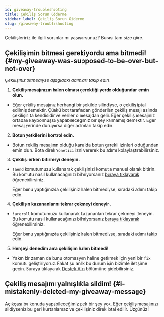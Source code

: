 ```yaml
---
id: giveaway-troubleshooting
title: Çekiliş Sorun Giderme
sidebar_label: Çekiliş Sorun Giderme
slug: /giveaway-troubleshooting
---
```


Çekilişleriniz ile ilgili sorunlar mı yaşıyorsunuz? Burası tam size göre.

## Çekilişimin bitmesi gerekiyordu ama bitmedi! {#my-giveaway-was-supposed-to-be-over-but-not-over}

*Çekilişiniz bitmediyse aşağıdaki adımları takip edin.*

1. **Çekiliş mesajınızın halen olması gerektiği yerde olduğundan emin olun.**

* Eğer çekiliş mesajınız herhangi bir şekilde silindiyse, o çekiliş iptal edilmiş demektir. Çünkü bot tarafından
  gönderilen çekiliş mesajı aslında çekilişin ta kendisidir ve veriler o mesajdan gelir. Eğer çekiliş mesajınız ortadan
  kaybolmuşsa yapabileceğimiz bir şey kalmamış demektir. Eğer mesaj yerinde duruyorsa diğer adımları takip edin.

2. **Botun yetkilerini kontrol edin.**

* Botun çekiliş mesajının olduğu kanalda botun gerekli izinleri olduğundan emin olun. Bota direk `Yönetici` izni vererek 
  bu adımı kolaylaştırabilirsiniz.

3. **Çekilişi erken bitirmeyi deneyin.**

* `!aend` komutumuzu kullanarak çekilişinizi komutla manuel olarak bitirin. Bu komutu nasıl kullanacağınızı bilmiyorsanız
    [buraya tıklayarak](/docs/commands/end) öğrenebilirsiniz.
  
    Eğer bunu yaptığınızda çekilişiniz halen bitmediyse, sıradaki adımı takip edin.

4. **Çekilişin kazananlarını tekrar çekmeyi deneyin.**

* `!areroll` komutumuzu kullanarak kazananları tekrar çekmeyi deneyin. Bu komutu nasıl kullanacağınızı bilmiyorsanız
  [buraya tıklayarak](/docs/commands/reroll) öğrenebilirsiniz.

  Eğer bunu yaptığınızda çekilişiniz halen bitmediyse, sıradaki adımı takip edin.

5. **Herşeyi denedim ama çekilişim halen bitmedi!**

* Yakın bir zaman da bunu otomasyon haline getirmek için yeni bir `fix` komutu geliştiriyoruz. Fakat şu anlık bu durum
  için bizimle iletişime geçin. Buraya tıklayarak [Destek Alın](/docs/general/support) bölümüne gidebilirsiniz.  

## Çekiliş mesajımı yalnışlıkla sildim! {#i-mistakenly-deleted-my-giveaway-message}

Açıkçası bu konuda yapabileceğimiz pek bir şey yok. Eğer çekiliş mesajınızı sildiyseniz bu geri kurtarılamaz ve
çekilişiniz direk iptal edilir. Üzgünüz!
